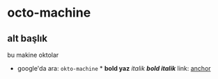# octo-machine
## alt başlık
bu makine oktolar
* google'da ara: `okto-machine` *
**bold yaz**
*italik*
***bold italik***
link: [anchor](https://url.name)
